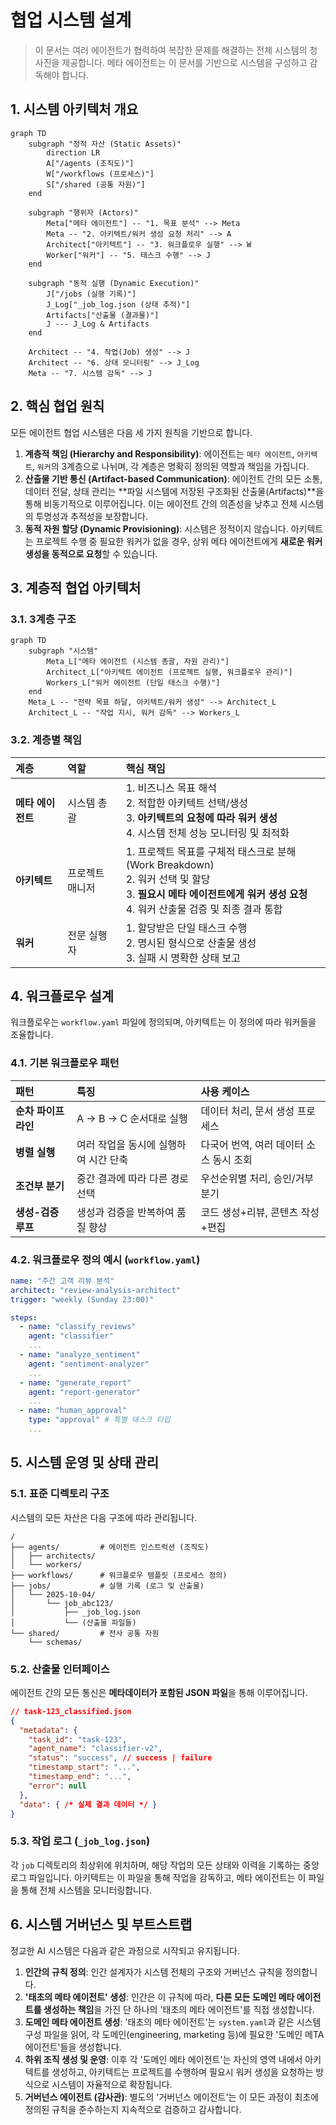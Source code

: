 # 협업 시스템 설계

> 이 문서는 여러 에이전트가 협력하여 복잡한 문제를 해결하는 전체 시스템의 청사진을 제공합니다. 메타 에이전트는 이 문서를 기반으로 시스템을 구성하고 감독해야 합니다.

## 1. 시스템 아키텍처 개요

```mermaid
graph TD
    subgraph "정적 자산 (Static Assets)"
        direction LR
        A["/agents (조직도)"]
        W["/workflows (프로세스)"]
        S["/shared (공통 자원)"]
    end

    subgraph "행위자 (Actors)"
        Meta["메타 에이전트"] -- "1. 목표 분석" --> Meta
        Meta -- "2. 아키텍트/워커 생성 요청 처리" --> A
        Architect["아키텍트"] -- "3. 워크플로우 실행" --> W
        Worker["워커"] -- "5. 태스크 수행" --> J
    end

    subgraph "동적 실행 (Dynamic Execution)"
        J["/jobs (실행 기록)"]
        J_Log["_job_log.json (상태 추적)"]
        Artifacts["산출물 (결과물)"]
        J --- J_Log & Artifacts
    end

    Architect -- "4. 작업(Job) 생성" --> J
    Architect -- "6. 상태 모니터링" --> J_Log
    Meta -- "7. 시스템 감독" --> J
```

## 2. 핵심 협업 원칙

모든 에이전트 협업 시스템은 다음 세 가지 원칙을 기반으로 합니다.

1.  **계층적 책임 (Hierarchy and Responsibility)**: 에이전트는 `메타 에이전트`, `아키텍트`, `워커`의 3계층으로 나뉘며, 각 계층은 명확히 정의된 역할과 책임을 가집니다.
2.  **산출물 기반 통신 (Artifact-based Communication)**: 에이전트 간의 모든 소통, 데이터 전달, 상태 관리는 **파일 시스템에 저장된 구조화된 산출물(Artifacts)**을 통해 비동기적으로 이루어집니다. 이는 에이전트 간의 의존성을 낮추고 전체 시스템의 투명성과 추적성을 보장합니다.
3.  **동적 자원 할당 (Dynamic Provisioning)**: 시스템은 정적이지 않습니다. 아키텍트는 프로젝트 수행 중 필요한 워커가 없을 경우, 상위 메타 에이전트에게 **새로운 워커 생성을 동적으로 요청**할 수 있습니다.

## 3. 계층적 협업 아키텍처

### 3.1. 3계층 구조

```mermaid
graph TD
    subgraph "시스템"
        Meta_L["메타 에이전트 (시스템 총괄, 자원 관리)"]
        Architect_L["아키텍트 에이전트 (프로젝트 실행, 워크플로우 관리)"]
        Workers_L["워커 에이전트 (단일 태스크 수행)"]
    end
    Meta_L -- "전략 목표 하달, 아키텍트/워커 생성" --> Architect_L
    Architect_L -- "작업 지시, 워커 감독" --> Workers_L
```

### 3.2. 계층별 책임

| 계층 | 역할 | 핵심 책임 |
| :--- | :--- | :--- |
| **메타 에이전트** | 시스템 총괄 | 1. 비즈니스 목표 해석<br>2. 적합한 아키텍트 선택/생성<br>3. **아키텍트의 요청에 따라 워커 생성**<br>4. 시스템 전체 성능 모니터링 및 최적화 |
| **아키텍트** | 프로젝트 매니저 | 1. 프로젝트 목표를 구체적 태스크로 분해 (Work Breakdown)<br>2. 워커 선택 및 할당<br>3. **필요시 메타 에이전트에게 워커 생성 요청**<br>4. 워커 산출물 검증 및 최종 결과 통합 |
| **워커** | 전문 실행자 | 1. 할당받은 단일 태스크 수행<br>2. 명시된 형식으로 산출물 생성<br>3. 실패 시 명확한 상태 보고 |

## 4. 워크플로우 설계

워크플로우는 `workflow.yaml` 파일에 정의되며, 아키텍트는 이 정의에 따라 워커들을 조율합니다.

### 4.1. 기본 워크플로우 패턴

| 패턴 | 특징 | 사용 케이스 |
| :--- | :--- | :--- |
| **순차 파이프라인** | A → B → C 순서대로 실행 | 데이터 처리, 문서 생성 프로세스 |
| **병렬 실행** | 여러 작업을 동시에 실행하여 시간 단축 | 다국어 번역, 여러 데이터 소스 동시 조회 |
| **조건부 분기** | 중간 결과에 따라 다른 경로 선택 | 우선순위별 처리, 승인/거부 분기 |
| **생성-검증 루프** | 생성과 검증을 반복하여 품질 향상 | 코드 생성+리뷰, 콘텐츠 작성+편집 |

### 4.2. 워크플로우 정의 예시 (`workflow.yaml`)

```yaml
name: "주간 고객 리뷰 분석"
architect: "review-analysis-architect"
trigger: "weekly (Sunday 23:00)"

steps:
  - name: "classify_reviews"
    agent: "classifier"
    ...
  - name: "analyze_sentiment"
    agent: "sentiment-analyzer"
    ...
  - name: "generate_report"
    agent: "report-generator"
    ...
  - name: "human_approval"
    type: "approval" # 특별 태스크 타입
    ...
```

## 5. 시스템 운영 및 상태 관리

### 5.1. 표준 디렉토리 구조

시스템의 모든 자산은 다음 구조에 따라 관리됩니다.

```
/
├── agents/         # 에이전트 인스트럭션 (조직도)
│   ├── architects/
│   └── workers/
├── workflows/      # 워크플로우 템플릿 (프로세스 정의)
├── jobs/           # 실행 기록 (로그 및 산출물)
│   └── 2025-10-04/
│       └── job_abc123/
│           ├── _job_log.json
│           └── (산출물 파일들)
└── shared/         # 전사 공통 자원
    └── schemas/
```

### 5.2. 산출물 인터페이스

에이전트 간의 모든 통신은 **메타데이터가 포함된 JSON 파일**을 통해 이루어집니다.

```json
// task-123_classified.json
{
  "metadata": {
    "task_id": "task-123",
    "agent_name": "classifier-v2",
    "status": "success", // success | failure
    "timestamp_start": "...",
    "timestamp_end": "...",
    "error": null
  },
  "data": { /* 실제 결과 데이터 */ }
}
```

### 5.3. 작업 로그 (`_job_log.json`)

각 `job` 디렉토리의 최상위에 위치하며, 해당 작업의 모든 상태와 이력을 기록하는 중앙 로그 파일입니다. 아키텍트는 이 파일을 통해 작업을 감독하고, 메타 에이전트는 이 파일을 통해 전체 시스템을 모니터링합니다.

## 6. 시스템 거버넌스 및 부트스트랩

정교한 AI 시스템은 다음과 같은 과정으로 시작되고 유지됩니다.

1.  **인간의 규칙 정의**: 인간 설계자가 시스템 전체의 구조와 거버넌스 규칙을 정의합니다.
2.  **'태초의 메타 에이전트' 생성**: 인간은 이 규칙에 따라, **다른 모든 도메인 메타 에이전트를 생성하는 책임**을 가진 단 하나의 '태초의 메타 에이전트'를 직접 생성합니다.
3.  **도메인 메타 에이전트 생성**: '태초의 메타 에이전트'는 `system.yaml`과 같은 시스템 구성 파일을 읽어, 각 도메인(engineering, marketing 등)에 필요한 '도메인 메TA 에이전트'들을 생성합니다.
4.  **하위 조직 생성 및 운영**: 이후 각 '도메인 메타 에이전트'는 자신의 영역 내에서 아키텍트를 생성하고, 아키텍트는 프로젝트를 수행하며 필요시 워커 생성을 요청하는 방식으로 시스템이 자율적으로 확장됩니다.
5.  **거버넌스 에이전트 (감사관)**: 별도의 '거버넌스 에이전트'는 이 모든 과정이 최초에 정의된 규칙을 준수하는지 지속적으로 검증하고 감사합니다.
